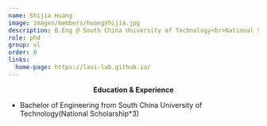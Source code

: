 ```yaml
---
name: Shijia Huang
image: images/members/huangshijia.jpg
description: B.Eng @ South China University of Technology<br>National Scholarship * 3<br>Ph.D. student
role: phd
group: vl
order: 0
links:
  home-page: https://lavi-lab.github.io/
---
```

**<center>Education & Experience</center>**
+ Bachelor of Engineering from South China University of Technology(National Scholarship*3)

